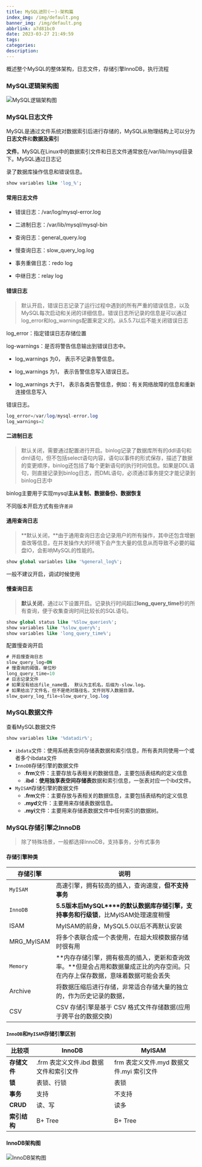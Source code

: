 ```yaml
---
title: MySQL进阶(一)-架构篇
index_img: /img/default.png
banner_img: /img/default.png
abbrlink: a7d81bc0
date: 2023-03-27 21:49:59
tags:
categories:
description:
---
```


 概述整个MySQL的整体架构，日志文件，存储引擎InnoDB，执行流程

<!-- more -->

### MySQL逻辑架构图

![MySQL逻辑架构图](E:\git_repo\hyq965672903.github.io\source\_posts\MySQL进阶-一-架构篇.assets\MySQL逻辑架构图.png)

### MySQL日志文件

MySQL是通过文件系统对数据索引后进行存储的，MySQL从物理结构上可以分为**日志文件**和**数据及索引**

**文件**。MySQL在Linux中的数据索引文件和日志文件通常放在/var/lib/mysql目录下。MySQL通过日志记

录了数据库操作信息和错误信息。

```sql
show variables like 'log_%';
```

#### 常用日志文件

- 错误日志：/var/log/mysql-error.log

- 二进制日志：/var/lib/mysql/mysql-bin

- 查询日志：general_query.log

- 慢查询日志：slow_query_log.log

- 事务重做日志：redo log

- 中继日志：relay log

#### 错误日志

> 默认开启，错误日志记录了运行过程中遇到的所有严重的错误信息，以及 MySQL每次启动和关闭的详细信息。错误日志所记录的信息是可以通过log_error和log_warnings配置来定义的。从5.5.7以后不能关闭错误日志

log_error：指定错误日志存储位置

log-warnings：是否将警告信息输出到错误日志中。

- log_warnings 为0， 表示不记录告警信息。

- log_warnings 为1， 表示告警信息写入错误日志。

- log_warnings 大于1， 表示各类告警信息，例如：有关网络故障的信息和重新连接信息写入

错误日志。

```sql
log_error=/var/log/mysql-error.log
log_warnings=2
```

#### 二进制日志

> 默认关闭，需要通过配置进行开启。binlog记录了数据库所有的ddl语句和dml语句，但不包括select语句内容，语句以事件的形式保存，描述了数据的变更顺序，binlog还包括了每个更新语句的执行时间信息。如果是DDL语句，则直接记录到binlog日志，而DML语句，必须通过事务提交才能记录到binlog日志中

binlog主要用于实现mysql**主从复制、数据备份、数据恢复**

不同版本开启方式有些许`差异`

#### 通用查询日志

> **默认关闭，**由于通用查询日志会记录用户的所有操作，其中还包含增删查改等信息，在并发操作大的环境下会产生大量的信息从而导致不必要的磁盘IO，会影响MySQL的性能的。

```sql
show global variables like '%general_log%';
```

一般不建议开启，调试时候使用

#### 慢查询日志

> **默认关闭**，通过以下设置开启。记录执行时间超过**long_query_time**秒的所有查询，便于收集查询时间比较长的SQL语句。

```sql
show global status like '%Slow_queries%';
show variables like '%slow_query%';
show variables like 'long_query_time%';
```

配置慢查询开启

```sql
# 开启慢查询日志
slow_query_log=ON
# 慢查询的阈值，单位秒
long_query_time=10
# 日志记录文件
# 如果没有给出file_name值， 默认为主机名，后缀为-slow.log。
# 如果给出了文件名，但不是绝对路径名，文件则写入数据目录。
slow_query_log_file=slow_query_log.log
```

### MySQL数据文件

查看MySQL数据文件

```sql
show variables like '%datadir%';
```

- `ibdata`文件：使用系统表空间存储表数据和索引信息，所有表共同使用一个或者多个ibdata文件
- `InnoDB`存储引擎的数据文件
  - .**frm**文件：主要存放与表相关的数据信息，主要包括表结构的定义信息
  - .**ibd**：**使用独享表空间存储表**数据和索引信息，一张表对应一个ibd文件。
- `MyISAM`存储引擎的数据文件
  - **.frm**文件：主要存放与表相关的数据信息，主要包括表结构的定义信息
  - **.myd**文件：主要用来存储表数据信息。
  - **.myi**文件：主要用来存储表数据文件中任何索引的数据树。

### MySQL存储引擎之InnoDB

> 除了特殊场景，一般都选择InnoDB，支持事务，分布式事务

#### 存储引擎种类

| **存储引擎** | 说明                                                         |
| ------------ | ------------------------------------------------------------ |
| `MyISAM`     | 高速引擎，拥有较高的插入，查询速度，**但不支持事务**         |
| `InnoDB`     | **5.5****版本后****MySQL****的默认数据库存储引擎，支持事务和行级锁**，比MyISAM处理速度稍慢 |
| ISAM         | MyISAM的前身，MySQL5.0以后不再默认安装                       |
| MRG_MyISAM   | 将多个表联合成一个表使用，在超大规模数据存储时很有用         |
| `Memory`     | **内存存储引擎，拥有极高的插入，更新和查询效率。**但是会占用和数据量成正比的内存空间。只在内存上保存数据，意味着数据可能会丢失 |
| Archive      | 将数据压缩后进行存储，非常适合存储大量的独立的，作为历史记录的数据， |
| CSV          | CSV 存储引擎是基于 CSV 格式文件存储数据(应用于跨平台的数据交换) |

#### `InnoDB`和`MyISAM`存储引擎区别

| **比较项**   | InnoDB                                 | MyISAM                                   |
| ------------ | -------------------------------------- | ---------------------------------------- |
| **存储文件** | .frm 表定义文件.ibd 数据文件和索引文件 | frm 表定义文件.myd 数据文件.myi 索引文件 |
| **锁**       | 表锁、行锁                             | 表锁                                     |
| **事务**     | 支持                                   | 不支持                                   |
| **CRUD**     | 读、写                                 | 读多                                     |
| **索引结构** | B+ Tree                                | B+ Tree                                  |

#### InnoDB架构图

![InnoDB架构图](http://file.hyqup.cn/img/InnoDB%E6%9E%B6%E6%9E%84%E5%9B%BE.png)
